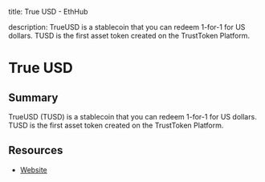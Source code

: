 title: True USD - EthHub

description: TrueUSD is a stablecoin that you can redeem 1-for-1 for US dollars. TUSD is the first asset token created on the TrustToken Platform.

# True USD

## Summary

TrueUSD \(TUSD\) is a stablecoin that you can redeem 1-for-1 for US dollars. TUSD is the first asset token created on the TrustToken Platform.

## Resources

* [Website](https://www.trusttoken.com/)

